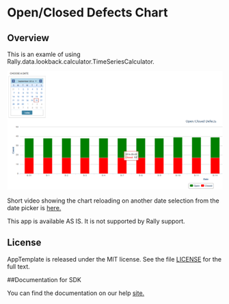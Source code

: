 Open/Closed Defects Chart
=========================

## Overview

This is an examle of using Rally.data.lookback.calculator.TimeSeriesCalculator.

![](pic.png)

Short video showing the chart reloading on another date selection from the date picker is [here.](http://screencast.com/t/gCmfVRTytNu)


This app is available AS IS. It is not supported by Rally support.
## License

AppTemplate is released under the MIT license.  See the file [LICENSE](./LICENSE) for the full text.

##Documentation for SDK

You can find the documentation on our help [site.](https://help.rallydev.com/apps/2.0rc3/doc/)
